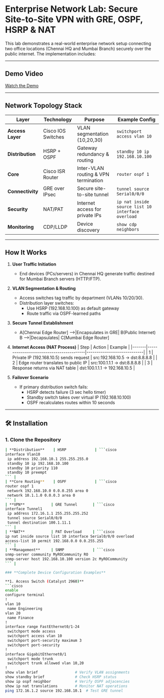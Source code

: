 # Enterprise Network Lab: Secure Site-to-Site VPN with GRE, OSPF, HSRP & NAT
This lab demonstrates a real-world enterprise network setup connecting two office locations (Chennai HQ and Mumbai Branch) securely over the public internet. The implementation includes:

---

## Demo Video

 [Watch the Demo]()

---


## Network Topology Stack

| Layer              | Technology       | Purpose                          | Example Config                          |
|--------------------|------------------|----------------------------------|-----------------------------------------|
| **Access Layer**   | Cisco IOS Switches | VLAN segmentation (10,20,30)     | `switchport access vlan 10`             |
| **Distribution**   | HSRP + OSPF      | Gateway redundancy & routing     | `standby 10 ip 192.168.10.100`          |
| **Core**          | Cisco ISR Router | Inter-VLAN routing & VPN termination | `router ospf 1`                         |
| **Connectivity**   | GRE over IPsec   | Secure site-to-site tunnel        | `tunnel source Serial0/0/0`             |
| **Security**       | NAT/PAT          | Internet access for private IPs   | `ip nat inside source list 10 interface overload` |
| **Monitoring**     | CDP/LLDP         | Device discovery                 | `show cdp neighbors`                    |

---

##  How It Works

1. **User Traffic Initiation**
   - End devices (PCs/servers) in Chennai HQ generate traffic destined for Mumbai Branch servers (HTTP/FTP).

2. **VLAN Segmentation & Routing**  
   - Access switches tag traffic by department (VLANs 10/20/30).
   - Distribution layer switches:
        - Use HSRP (192.168.10.100) as default gateway
        - Route traffic via OSPF-learned paths

3. **Secure Tunnel Establishment**
   - A[Chennai Edge Router] -->|Encapsulates in GRE| B(Public Internet) B -->|Decapsulates| C[Mumbai Edge Router]
     
4. **Internet Access (NAT Process)**
    | Step	| Action	                                 | Example              |
    |-------|------------------------------------------|-----------------------------| 
    | 1	  | Private IP (192.168.10.5) sends request	| src:192.168.10.5 → dst:8.8.8.8 |
    | 2	  | Edge router translates to public IP	    | src:100.1.1.1 → dst:8.8.8.8 |
    | 3	  | Response returns via NAT table	          | dst:100.1.1.1 → 192.168.10.5 |
   

6. **Failover Scenario**  
   - If primary distribution switch fails:
        - HSRP detects failure (3 sec hello timer)
        - Standby switch takes over virtual IP (192.168.10.100)
        - OSPF recalculates routes within 10 seconds
    
---

## 🛠️ Installation

### 1. Clone the Repository
```bash
| **Distribution**    | HSRP             | ```cisco
interface Vlan10
 ip address 192.168.10.1 255.255.255.0
 standby 10 ip 192.168.10.100
 standby 10 priority 110
 standby 10 preempt
``` |
| **Core Routing**    | OSPF             | ```cisco
router ospf 1
 network 192.168.10.0 0.0.0.255 area 0
 network 10.1.1.0 0.0.0.3 area 0
``` |
| **VPN**            | GRE Tunnel       | ```cisco
interface Tunnel1
 ip address 172.16.1.1 255.255.255.252
 tunnel source Serial0/0/0
 tunnel destination 100.1.11.1
``` |
| **NAT**            | PAT Overload     | ```cisco
ip nat inside source list 10 interface Serial0/0/0 overload
access-list 10 permit 192.168.0.0 0.0.255.255
``` |
| **Management**     | SNMP             | ```cisco
snmp-server community MyROCommunity RO
snmp-server host 192.168.10.100 version 2c MyROCommunity
``` |

### **Complete Device Configuration Examples**

**1. Access Switch (Catalyst 2960)**
```cisco
enable
configure terminal
!
vlan 10
 name Engineering
vlan 20
 name Finance
!
interface range FastEthernet0/1-24
 switchport mode access
 switchport access vlan 10
 switchport port-security maximum 3
 switchport port-security
!
interface GigabitEthernet0/1
 switchport mode trunk
 switchport trunk allowed vlan 10,20
!
show vlan brief                 # Verify VLAN assignments
show standby brief              # Check HSRP status
show ip ospf neighbor           # Verify OSPF adjacencies
show ip nat translations        # Monitor NAT operations
ping 172.16.1.2 source 192.168.10.1  # Test GRE tunnel
